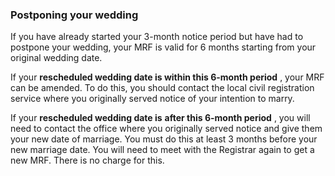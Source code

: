 ###  Postponing your wedding

If you have already started your 3-month notice period but have had to
postpone your wedding, your MRF is valid for 6 months starting from your
original wedding date.

If your **rescheduled wedding date is within this 6-month period** , your MRF
can be amended. To do this, you should contact the local civil registration
service where you originally served notice of your intention to marry.

If your **rescheduled wedding date is** **after this 6-month period** , you
will need to contact the office where you originally served notice and give
them your new date of marriage. You must do this at least 3 months before your
new marriage date. You will need to meet with the Registrar again to get a new
MRF. There is no charge for this.
